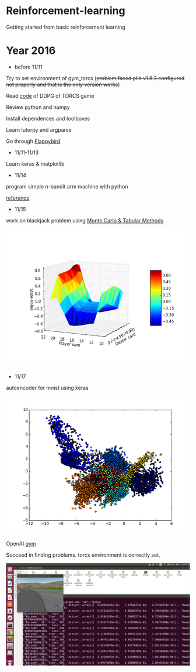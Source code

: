 # Reinforcement-learning
Getting started from basic reinforcement learning
# Year 2016
* before 11/11

Try to set environment of gym_torcs (~~problem faced plib v1.8.3 configured not properly and that is the only version works~~)

Read [code](https://yanpanlau.github.io/2016/10/11/Torcs-Keras.html) of DDPG of TORCS game

Review python and numpy

Install dependences and toolboxes

Learn lutorpy and argparse

Go through [Flappybird](https://yanpanlau.github.io/2016/07/10/FlappyBird-Keras.html)

* 11/11-11/13

Learn keras & matplotlib
* 11/14

program simple n-bandit arm machine with python


 [reference](http://outlace.com/Reinforcement-Learning-Part-1/)
* 11/15

work on blackjack problem using [Monte Carlo & Tabular Methods](http://outlace.com/Reinforcement-Learning-Part-2/)

![result of no usable aces](https://github.com/wang3303/Reinforcement-learning/blob/master/blackjack.png)

* 11/17

autoencoder for mnist using keras

![autoencoder](https://github.com/wang3303/Reinforcement-learning/blob/master/fully_connected_autoencoder_mnist.png)

OpenAI [gym](https://github.com/wang3303/Reinforcement-learning/edit/master/gym_basics.py)

Succeed in finding problems. torcs environment is correctly set.

![environment setting](https://github.com/wang3303/Reinforcement-learning/blob/master/success)

